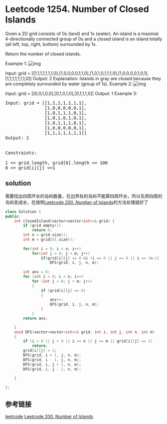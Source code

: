 # Leetcode 1254. Number of Closed Islands


Given a 2D grid consists of 0s (land) and 1s (water).  An island is a maximal 4-directionally connected group of 0s and a closed island is an island totally (all left, top, right, bottom) surrounded by 1s.

Return the number of closed islands.

Example 1:
![img](https://assets.leetcode.com/uploads/2019/10/31/sample_3_1610.png)


Input: grid = [[1,1,1,1,1,1,1,0],[1,0,0,0,0,1,1,0],[1,0,1,0,1,1,1,0],[1,0,0,0,0,1,0,1],[1,1,1,1,1,1,1,0]]
Output: 2
Explanation: 
Islands in gray are closed because they are completely surrounded by water (group of 1s).
Example 2:
![img](https://assets.leetcode.com/uploads/2019/10/31/sample_4_1610.png)


Input: grid = [[0,0,1,0,0],[0,1,0,1,0],[0,1,1,1,0]]
Output: 1
Example 3:
<pre>
Input: grid = [[1,1,1,1,1,1,1],
               [1,0,0,0,0,0,1],
               [1,0,1,1,1,0,1],
               [1,0,1,0,1,0,1],
               [1,0,1,1,1,0,1],
               [1,0,0,0,0,0,1],
               [1,1,1,1,1,1,1]]
Output: 2
 

Constraints:

1 <= grid.length, grid[0].length <= 100
0 <= grid[i][j] <=1
</pre>

## solution

需要找出四周环水的岛屿数量，在边界处的岛屿不能算四周环水，所以先把四周的岛屿变成水，在按照[Leetcode 200. Number of Islands](https://www.cnblogs.com/qwfand/p/12722410.html)的方法处理就好了

```c++
class Solution {
public:
    int closedIsland(vector<vector<int>>& grid) {
        if (grid.empty())
			return 0;
		int n = grid.size();
		int m = grid[0].size();
        
        for(int i = 0; i < n; i++)
            for(int j = 0; j < m; j++)
                if(grid[i][j] == 0 && (i == 0 || j == 0 || i == (n-1) || j == (m-1)))
                    DFS(grid, i, j, n, m);
        
		int ans = 0;
		for (int i = 0; i < n; i++)
			for (int j = 0; j < m; j++)
			{
				if (grid[i][j] == 0)
				{
					ans++;
					DFS(grid, i, j, n, m);
				}
			}
		return ans;

	}
	void DFS(vector<vector<int>>& grid, int i, int j, int n, int m)
	{
		if (i < 0 || j < 0 || i >= n || j >= m || grid[i][j] == 1)
			return;
		grid[i][j] = 1;
		DFS(grid, i + 1, j, n, m);
		DFS(grid, i - 1, j, n, m);
		DFS(grid, i, j + 1, n, m);
		DFS(grid, i, j - 1, n, m);

	}
    
};
```

## 参考链接

[leetcode](https://leetcode.com/problems/number-of-closed-islands/)
[Leetcode 200. Number of Islands](https://www.cnblogs.com/qwfand/p/12722410.html)
